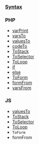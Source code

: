 ### [Syntax](Syntax.md) ###
### PHP ###
  * [varPrint](varPrintSyntax.md)
  * [varsTo](varsToSyntax.md)
  * [valuesTo](valuesToSyntax.md)
  * [codeTo](codeToSyntax.md)
  * [ToStack](ToStackSyntax.md)
  * [ToSelector](ToSelectorSyntax.md)
  * [ToLoop](ToLoopSyntax.md)
  * [if](ifSyntax.md)
  * [else](elseSyntax.md)
  * [ToForm](ToFormSyntax.md)
  * [formFrom](formFromSyntax.md)
  * [varsFrom](varsFromSyntax.md)

### JS ###
  * [valuesTo](valuesToSyntax.md)
  * [ToStack](ToStackSyntax.md)
  * [ToSelector](ToSelectorSyntax.md)
  * [ToLoop](ToLoopSyntax.md)
  * `ToForm`
  * formFrom